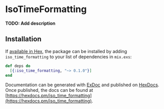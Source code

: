 # IsoTimeFormatting

**TODO: Add description**

## Installation

If [available in Hex](https://hex.pm/docs/publish), the package can be installed
by adding `iso_time_formatting` to your list of dependencies in `mix.exs`:

```elixir
def deps do
  [{:iso_time_formatting, "~> 0.1.0"}]
end
```

Documentation can be generated with [ExDoc](https://github.com/elixir-lang/ex_doc)
and published on [HexDocs](https://hexdocs.pm). Once published, the docs can
be found at [https://hexdocs.pm/iso_time_formatting](https://hexdocs.pm/iso_time_formatting).

